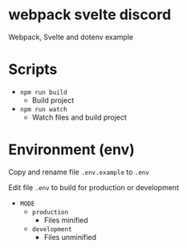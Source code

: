 # webpack svelte discord
Webpack, Svelte and dotenv example

# Scripts

- `npm run build`
  - Build project
- `npm run watch`
  - Watch files and build project

# Environment (env)

Copy and rename file `.env.example` to `.env`

Edit file `.env` to build for production or development

- `MODE`
  - `production`
    - Files minified
  - `development`
    - Files unminified
